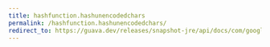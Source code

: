 ```yaml
---
title: hashfunction.hashunencodedchars
permalink: /hashfunction.hashunencodedchars/
redirect_to: https://guava.dev/releases/snapshot-jre/api/docs/com/google/common/hash/HashFunction.html#hashUnencodedChars-java.lang.CharSequence-
---
```

